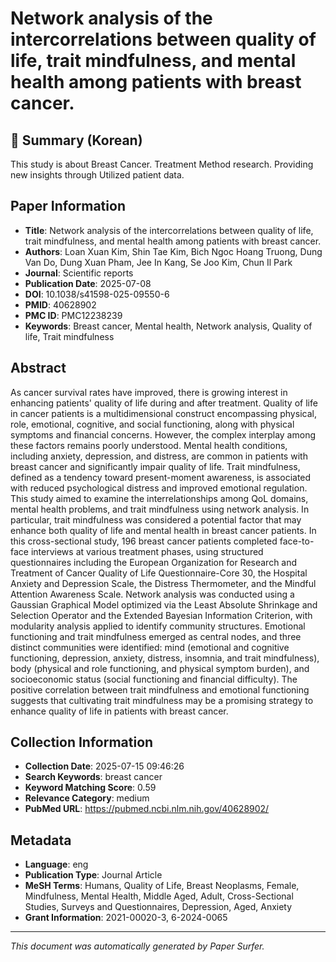 # Network analysis of the intercorrelations between quality of life, trait mindfulness, and mental health among patients with breast cancer.

## 📝 Summary (Korean)
This study is about Breast Cancer. Treatment Method research. Providing new insights through Utilized patient data.

## Paper Information
- **Title**: Network analysis of the intercorrelations between quality of life, trait mindfulness, and mental health among patients with breast cancer.
- **Authors**: Loan Xuan Kim, Shin Tae Kim, Bich Ngoc Hoang Truong, Dung Van Do, Dung Xuan Pham, Jee In Kang, Se Joo Kim, Chun Il Park
- **Journal**: Scientific reports
- **Publication Date**: 2025-07-08
- **DOI**: 10.1038/s41598-025-09550-6
- **PMID**: 40628902
- **PMC ID**: PMC12238239
- **Keywords**: Breast cancer, Mental health, Network analysis, Quality of life, Trait mindfulness

## Abstract
As cancer survival rates have improved, there is growing interest in enhancing patients' quality of life during and after treatment. Quality of life in cancer patients is a multidimensional construct encompassing physical, role, emotional, cognitive, and social functioning, along with physical symptoms and financial concerns. However, the complex interplay among these factors remains poorly understood. Mental health conditions, including anxiety, depression, and distress, are common in patients with breast cancer and significantly impair quality of life. Trait mindfulness, defined as a tendency toward present-moment awareness, is associated with reduced psychological distress and improved emotional regulation. This study aimed to examine the interrelationships among QoL domains, mental health problems, and trait mindfulness using network analysis. In particular, trait mindfulness was considered a potential factor that may enhance both quality of life and mental health in breast cancer patients. In this cross-sectional study, 196 breast cancer patients completed face-to-face interviews at various treatment phases, using structured questionnaires including the European Organization for Research and Treatment of Cancer Quality of Life Questionnaire-Core 30, the Hospital Anxiety and Depression Scale, the Distress Thermometer, and the Mindful Attention Awareness Scale. Network analysis was conducted using a Gaussian Graphical Model optimized via the Least Absolute Shrinkage and Selection Operator and the Extended Bayesian Information Criterion, with modularity analysis applied to identify community structures. Emotional functioning and trait mindfulness emerged as central nodes, and three distinct communities were identified: mind (emotional and cognitive functioning, depression, anxiety, distress, insomnia, and trait mindfulness), body (physical and role functioning, and physical symptom burden), and socioeconomic status (social functioning and financial difficulty). The positive correlation between trait mindfulness and emotional functioning suggests that cultivating trait mindfulness may be a promising strategy to enhance quality of life in patients with breast cancer.

## Collection Information
- **Collection Date**: 2025-07-15 09:46:26
- **Search Keywords**: breast cancer
- **Keyword Matching Score**: 0.59
- **Relevance Category**: medium
- **PubMed URL**: https://pubmed.ncbi.nlm.nih.gov/40628902/

## Metadata
- **Language**: eng
- **Publication Type**: Journal Article
- **MeSH Terms**: Humans, Quality of Life, Breast Neoplasms, Female, Mindfulness, Mental Health, Middle Aged, Adult, Cross-Sectional Studies, Surveys and Questionnaires, Depression, Aged, Anxiety
- **Grant Information**: 2021-00020-3, 6-2024-0065

---
*This document was automatically generated by Paper Surfer.*
